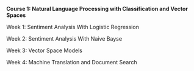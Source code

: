 **Course 1: Natural Language Processing with Classification and Vector Spaces**

  Week 1: Sentiment Analysis With Logistic Regression
  
  Week 2: Sentiment Analysis With Naive Bayse
  
  Week 3: Vector Space Models
  
  Week 4: Machine Translation and Document Search
